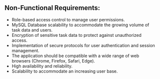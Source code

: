 ## Non-Functional Requirements:

- Role-based access control to manage user permissions.
- MySQL Database scalability to accommodate the growing volume of task data and users.
- Encryption of sensitive task data to protect against unauthorized access.
- Implementation of secure protocols for user authentication and session management.
- The application should be compatible with a wide range of web browsers (Chrome, Firefox, Safari, Edge).
- High availability and reliability.
- Scalability to accommodate an increasing user base.
